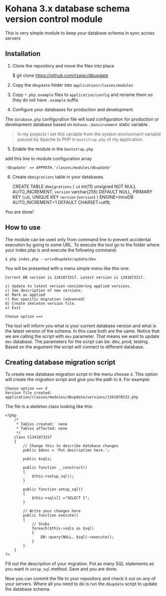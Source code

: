 Kohana 3.x database schema version control module
=================================================

This is very simple module to keep your database schema in sync across servers

Installation 
-------------

1. Clone the repository and move the files into place

	$ git clone https://github.com/rzajac/dbupdate

2. Copy the `dbupdate` folder into `application/classes/modules`

3. Copy `*.php.example` files to `application/config` and rename them so they do not have `.example` suffix 

4. Configure your databases for production and development.

The `database.php` configuration file will load configuration for production or development database based on `Kohana::$environment` static variable.

> In my projects I set this variable from the system environment variable passed by Apache to PHP in `bootstrap.php` of my application.

5. Enable the module in the `bootstrap.php`

add this line to module configuration array

	'dbupdate' => APPPATH.'classes/modules/dbupdate'

6. Create `dbmigrations` table in your databases.

	CREATE TABLE `dbmigrations` (
	  `id` int(11) unsigned NOT NULL AUTO_INCREMENT,
	  `version` varchar(255) DEFAULT NULL,
	  PRIMARY KEY (`id`),
	  UNIQUE KEY `version` (`version`)
	) ENGINE=InnoDB AUTO_INCREMENT=1 DEFAULT CHARSET=utf8;

You are done!

How to use
----------

The module can be used only from command line to prevent accidental execution by going to some URL. To execute the tool go to the folder where your index.php is and execute the following command:

	$ php index.php --uri=dbupdate/update/dev

You will be presented with a menu simple menu like this one:

	Current DB version is 1341073317. Latest version is 1341073317.

	z) Update to latest version considering applied versions.
	c) See description of new versions.
	m) Mark as applied
	r) Run specific migration (advanced)
	d) Create skeleton version file.
	x) Exit

	Choose option ==> 

The tool will inform you what is your current database version and what is the latest version of the schema. In this case both are the same. Notice that we are calling the script with `dev` parameter. That means we want to update `dev` database. The parameters for the script can be: dev, prod, testing. Based on the argument the script will connect to different database.

Creating database migration script
----------------------------------

To create new database migration script in the menu choose `d`. This option will create the migration script and give you the path to it. For example: 

	Choose option ==> d
	Version file created: application/classes/modules/dbupdate/versions/1341078532.php

The file is a skeleton class looking like this:

	<?php
		/*
		 * Tables created:  none
		 * Tables affected: none
		 */
		class C1341073317
		{
			// Change this to describe database changes
			public $desc = 'Put description here.';
		
			public $sqls;
		
			public function __construct()
			{
				$this->setup_sql();
			}
		
			public function setup_sql()
			{
				$this->sqls[] ="SELECT 1";
			}
		
			// Write your changes here
			public function execute()
			{
				// Stubs
				foreach($this->sqls as $sql)
				{
					DB::query(NULL, $sql)->execute();
				}
			}
		}
	?>

Fill out the description of your migration. Put as many SQL statements as you want in `setup_sql` method. Save and you are done.

Now you can commit the file to your repository and check it out on any of your servers. Where all you need to do is run the `dbupdate` script to update the database schema. 


